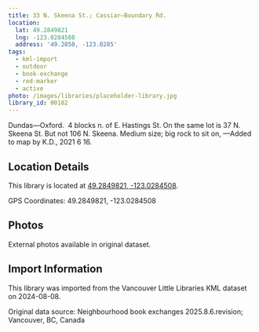 ```yaml
---
title: 33 N. Skeena St.; Cassiar—Boundary Rd.
location:
  lat: 49.2849821
  lng: -123.0284508
  address: '49.2850, -123.0285'
tags:
  - kml-import
  - outdoor
  - book-exchange
  - red-marker
  - active
photo: /images/libraries/placeholder-library.jpg
library_id: 00182
---
```

Dundas—Oxford.  4 blocks n. of E. Hastings St.
On the same lot is 37 N. Skeena St.
But not 106 N. Skeena.
Medium size; big rock to sit on,
—Added to map by K.D., 2021 6 16.

## Location Details

This library is located at [49.2849821, -123.0284508](https://www.google.com/maps?q=49.2849821,-123.0284508).

GPS Coordinates: 49.2849821, -123.0284508

## Photos

External photos available in original dataset.

## Import Information

This library was imported from the Vancouver Little Libraries KML dataset on 2024-08-08.

Original data source: Neighbourhood book exchanges 2025.8.6.revision; Vancouver, BC, Canada

